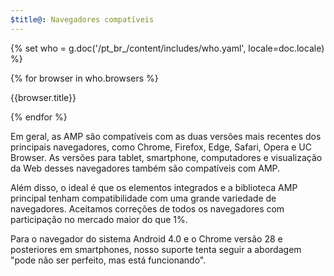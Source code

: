 ```yaml
---
$title@: Navegadores compatíveis
---
```

{% set who = g.doc('/pt_br_/content/includes/who.yaml', locale=doc.locale) %}

<div class="browser-container">
{% for browser in who.browsers %}
  <div class="browser">
    <amp-img width="75"
        height="75"
        layout="responsive"
        src="{{browser.img}}"></amp-img>
    <p class="browser-title">{{browser.title}}</p>
  </div>
{% endfor %}
</div>

Em geral, as AMP são compatíveis com as duas versões mais recentes dos principais navegadores, como Chrome, Firefox, Edge, Safari, Opera e UC Browser. As versões para tablet, smartphone, computadores e visualização da Web desses navegadores também são compatíveis com AMP.

Além disso, o ideal é que os elementos integrados e a biblioteca AMP principal tenham compatibilidade com uma grande variedade de navegadores. Aceitamos correções de todos os navegadores com participação no mercado maior do que 1%.

Para o navegador do sistema Android 4.0 e o Chrome versão 28 e posteriores em smartphones, nosso suporte tenta seguir a abordagem "pode não ser perfeito, mas está funcionando".
 
